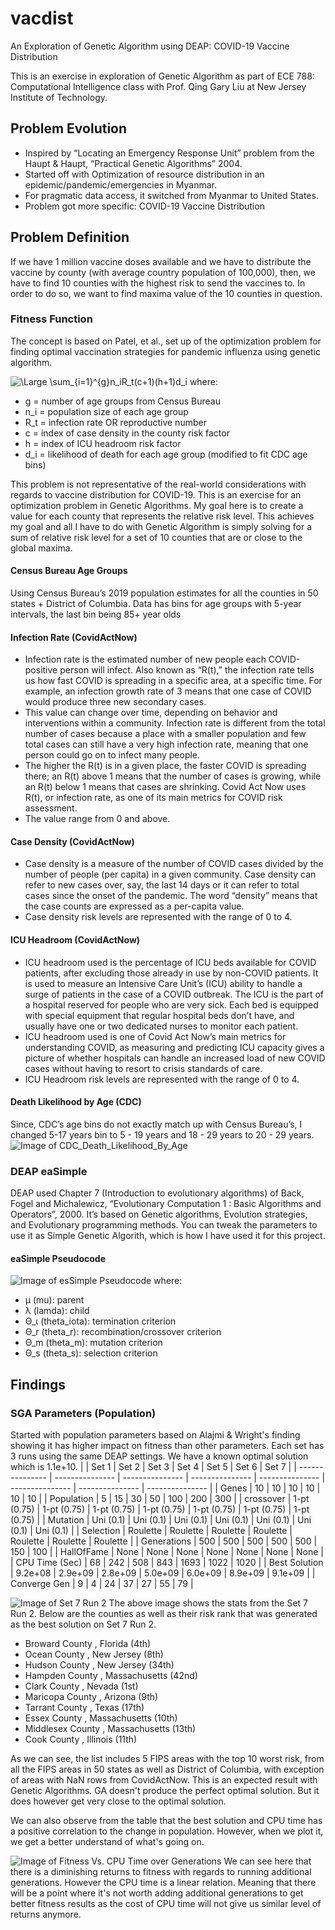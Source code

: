 # vacdist
An Exploration of Genetic Algorithm using DEAP: COVID-19 Vaccine Distribution

This is an exercise in exploration of Genetic Algorithm as part of ECE 788: Computational Intelligence class with Prof. Qing Gary Liu at New Jersey Institute of Technology.

## Problem Evolution
- Inspired by “Locating an Emergency Response Unit” problem from the Haupt & Haupt, “Practical Genetic Algorithms” 2004.
- Started off with Optimization of resource distribution in an epidemic/pandemic/emergencies in Myanmar.
- For pragmatic data access, it switched from Myanmar to United States.
- Problem got more specific: COVID-19  Vaccine Distribution

## Problem Definition
If we have 1 million vaccine doses available and we have to distribute the vaccine by county (with average country population of 100,000), then, we have to find 10 counties with the highest risk to send the vaccines to. In order to do so, we want to find maxima value of the 10 counties in question.

### Fitness Function
The concept is based on Patel, et al., set up of the optimization problem for finding optimal vaccination strategies for pandemic influenza using genetic algorithm.

<img src="https://latex.codecogs.com/svg.latex?\Large&space;\sum_{i=1}^{g}n_iR_t(c+1)(h+1)d_i" title="\Large \sum_{i=1}^{g}n_iR_t(c+1)(h+1)d_i" />
where:

- g = number of age groups from Census Bureau
- n_i = population size of each age group
- R_t = infection rate OR reproductive number
- c = index of case density in the county risk factor
- h = index of ICU headroom risk factor
- d_i = likelihood of death for each age group (modified to fit CDC age bins)

This problem is not representative of the real-world considerations with regards to vaccine distribution for COVID-19. This is an exercise for an optimization problem in Genetic Algorithms.
My goal here is to create a value for each county that represents the relative risk level. This achieves my goal and all I have to do with Genetic Algorithm is simply solving for a sum of relative risk level for a set of 10 counties that are or close to the global maxima.

#### Census Bureau Age Groups
Using Census Bureau’s 2019 population estimates for all the counties in 50 states + District of Columbia. Data has bins for age groups with 5-year intervals, the last bin being 85+ year olds

#### Infection Rate (CovidActNow)
- Infection rate is the estimated number of new people each COVID-positive person will infect. Also known as “R(t),” the infection rate tells us how fast COVID is spreading in a specific area, at a specific time. For example, an infection growth rate of 3 means that one case of COVID would produce three new secondary cases.
- This value can change over time, depending on behavior and interventions within a community. Infection rate is different from the total number of cases because a place with a smaller population and few total cases can still have a very high infection rate, meaning that one person could go on to infect many people.
- The higher the R(t) is in a given place, the faster COVID is spreading there; an R(t) above 1 means that the number of cases is growing, while an R(t) below 1 means that cases are shrinking. Covid Act Now uses R(t), or infection rate, as one of its main metrics for COVID risk assessment.
- The value range from 0 and above.

#### Case Density (CovidActNow)
- Case density is a measure of the number of COVID cases divided by the number of people (per capita) in a given community. Case density can refer to new cases over, say, the last 14 days or it can refer to total cases since the onset of the pandemic. The word “density” means that the case counts are expressed as a per-capita value.
- Case density risk levels are represented with the range of 0 to 4.

#### ICU Headroom (CovidActNow)
- ICU headroom used is the percentage of ICU beds available for COVID patients, after excluding those already in use by non-COVID patients. It is used to measure an Intensive Care Unit’s (ICU) ability to handle a surge of patients in the case of a COVID outbreak. The ICU is the part of a hospital reserved for people who are very sick. Each bed is equipped with special equipment that regular hospital beds don’t have, and usually have one or two dedicated nurses to monitor each patient.
- ICU headroom used is one of Covid Act Now’s main metrics for understanding COVID, as measuring and predicting ICU capacity gives a picture of whether hospitals can handle an increased load of new COVID cases without having to resort to crisis standards of care.
- ICU Headroom risk levels are represented with the range of 0 to 4.

#### Death Likelihood by Age (CDC)
Since, CDC’s age bins do not exactly match up with Census Bureau’s, I changed 5-17 years bin to 5 - 19 years and 18 - 29 years to 20 - 29 years.
![Image of CDC_Death_Likelihood_By_Age](https://www.cdc.gov/coronavirus/2019-ncov/images/covid-data/hospitalization-death-by-age-lg.jpg)

### DEAP eaSimple
DEAP used Chapter 7 (Introduction to evolutionary algorithms) of Back, Fogel and Michalewicz, “Evolutionary Computation 1 : Basic Algorithms and Operators”, 2000.
It’s based on Genetic algorithms, Evolution strategies, and Evolutionary programming methods.
You can tweak the parameters to use it as Simple Genetic Algorith, which is how I have used it for this project.

#### eaSimple Pseudocode
![Image of esSimple Pseudocode](./img/eaSimple.png)
where:
- µ (mu): parent
- λ (lamda): child
- Θ_ι (theta_iota): termination criterion
- Θ_r (theta_r): recombination/crossover criterion
- Θ_m (theta_m): mutation criterion
- Θ_s (theta_s): selection criterion

## Findings
### SGA Parameters (Population)
Started with population parameters based on Alajmi & Wright's finding showing it has higher impact on fitness than other parameters. Each set has 3 runs using the same DEAP settings. We have a known optimal solution which is 1.1e+10.
|  | Set 1 | Set 2 | Set 3 | Set 4 | Set 5 | Set 6 | Set 7 |
| --------------- | --------------- | --------------- | --------------- | --------------- | --------------- | --------------- | --------------- |
| Genes | 10 | 10 | 10 | 10 | 10 | 10 |
| Population | 5 | 15 | 30 | 50 | 100 | 200 | 300 |
| crossover | 1-pt (0.75) | 1-pt (0.75) | 1-pt (0.75) | 1-pt (0.75) | 1-pt (0.75) | 1-pt (0.75) | 1-pt (0.75) |
| Mutation | Uni (0.1) | Uni (0.1) | Uni (0.1) | Uni (0.1) | Uni (0.1) | Uni (0.1) | Uni (0.1) |
| Selection | Roulette | Roulette | Roulette | Roulette | Roulette | Roulette | Roulette |
| Generations | 500 | 500 | 500 | 500 | 500 | 150 | 100 |
| HallOfFame | None | None | None | None | None | None | None |
| CPU Time (Sec) | 68 | 242 | 508 | 843 | 1693 | 1022 | 1020 |
| Best Solution | 9.2e+08 | 2.9e+09 | 2.8e+09 | 5.0e+09 | 6.0e+09 | 8.9e+09 | 9.1e+09 |
| Converge Gen | 9 | 4 | 24 | 37 | 27 | 55 | 79 |

![Image of Set 7 Run 2](./img/Figure_07b.png)
The above image shows the stats from the Set 7 Run 2. Below are the counties as well as their risk rank that was generated as the best solution on Set 7 Run 2.
- Broward County ,  Florida (4th)
- Ocean County ,  New Jersey (8th)
- Hudson County ,  New Jersey (34th)
- Hampden County ,  Massachusetts (42nd)
- Clark County ,  Nevada (1st)
- Maricopa County ,  Arizona (9th)
- Tarrant County ,  Texas (17th)
- Essex County ,  Massachusetts (10th)
- Middlesex County ,  Massachusetts (13th)
- Cook County ,  Illinois (11th)

As we can see, the list includes 5 FIPS areas with the top 10 worst risk, from all the FIPS areas in 50 states as well as District of Columbia, with exception of areas with NaN rows from CovidActNow. This is an expected result with Genetic Algorithms. GA doesn't produce the perfect optimal solution. But it does however get very close to the optimal solution.

We can also observe from the table that the best solution and CPU time has a positive correlation to the change in population. However, when we plot it, we get a better understand of what's going on.

![Image of Fitness Vs. CPU Time over Generations](./img/fitnessCPUtime.png)
We can see here that there is a diminishing returns to fitness with regards to running additional generations. However the CPU time is a linear relation. Meaning that there will be a point where it's not worth adding additional generations to get better fitness results as the cost of CPU time will not give us similar level of returns anymore.
